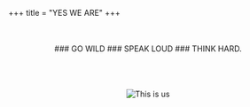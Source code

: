 +++
title = "YES WE ARE"
+++

<center>
<br><br>
### GO WILD
### SPEAK LOUD
### THINK HARD.

<br><br><br>
![This is us][1]
</center>

[1]: /press/img/fire.png